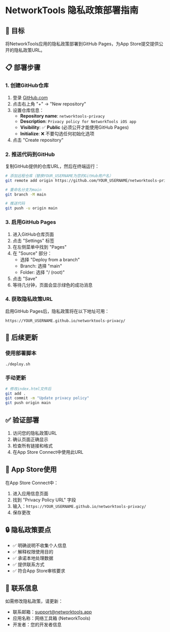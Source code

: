 # NetworkTools 隐私政策部署指南

## 🎯 目标
将NetworkTools应用的隐私政策部署到GitHub Pages，为App Store提交提供公开的隐私政策URL。

## 📋 部署步骤

### 1. 创建GitHub仓库
1. 登录 [GitHub.com](https://github.com)
2. 点击右上角 "+" → "New repository"
3. 设置仓库信息：
   - **Repository name**: `networktools-privacy`
   - **Description**: `Privacy policy for NetworkTools iOS app`
   - **Visibility**: ✅ **Public** (必须公开才能使用GitHub Pages)
   - **Initialize**: ❌ 不要勾选任何初始化选项
4. 点击 "Create repository"

### 2. 推送代码到GitHub
复制GitHub提供的仓库URL，然后在终端运行：

```bash
# 添加远程仓库（替换YOUR_USERNAME为您的GitHub用户名）
git remote add origin https://github.com/YOUR_USERNAME/networktools-privacy.git

# 重命名分支为main
git branch -M main

# 推送代码
git push -u origin main
```

### 3. 启用GitHub Pages
1. 进入GitHub仓库页面
2. 点击 "Settings" 标签
3. 在左侧菜单中找到 "Pages"
4. 在 "Source" 部分：
   - 选择 "Deploy from a branch"
   - Branch: 选择 "main"
   - Folder: 选择 "/ (root)"
5. 点击 "Save"
6. 等待几分钟，页面会显示绿色的成功消息

### 4. 获取隐私政策URL
启用GitHub Pages后，隐私政策将在以下地址可用：
```
https://YOUR_USERNAME.github.io/networktools-privacy/
```

## 🔧 后续更新

### 使用部署脚本
```bash
./deploy.sh
```

### 手动更新
```bash
# 修改index.html文件后
git add .
git commit -m "Update privacy policy"
git push origin main
```

## ✅ 验证部署
1. 访问您的隐私政策URL
2. 确认页面正确显示
3. 检查所有链接和格式
4. 在App Store Connect中使用此URL

## 📱 App Store使用
在App Store Connect中：
1. 进入应用信息页面
2. 找到 "Privacy Policy URL" 字段
3. 输入：`https://YOUR_USERNAME.github.io/networktools-privacy/`
4. 保存更改

## 🔒 隐私政策要点
- ✅ 明确说明不收集个人信息
- ✅ 解释权限使用目的
- ✅ 承诺本地处理数据
- ✅ 提供联系方式
- ✅ 符合App Store审核要求

## 📧 联系信息
如需修改隐私政策，请更新：
- 联系邮箱：support@networktools.app
- 应用名称：网络工具箱 (NetworkTools)
- 开发者：您的开发者信息 